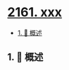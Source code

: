 # [2161. xxx](https://github.com/Tdahuyou/TNotes.leetcode/tree/main/notes/2161.%20xxx)

<!-- region:toc -->

- [1. 📝 概述](#1--概述)

<!-- endregion:toc -->

## 1. 📝 概述
